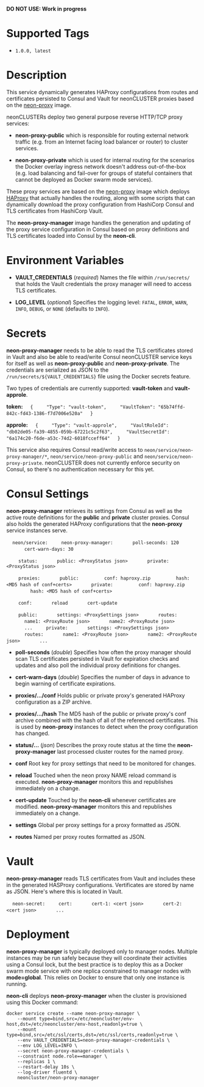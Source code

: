 **DO NOT USE: Work in progress**

# Supported Tags

* `1.0.0, latest`

# Description

This service dynamically generates HAProxy configurations from routes and certificates persisted to Consul and Vault for neonCLUSTER proxies based on the [neon-proxy](https://hub.docker.com/r/neoncluster/neon-proxy/) image.

neonCLUSTERs deploy two general purpose reverse HTTP/TCP proxy services:

* **neon-proxy-public** which is responsible for routing external network traffic (e.g. from an Internet facing load balancer or router) to cluster services.

* **neon-proxy-private** which is used for internal routing for the scenarios the Docker overlay ingress network doesn't address out-of-the-box (e.g. load balancing and fail-over for groups of stateful containers that cannot be deployed as Docker swarm mode services).

These proxy services are based on the [neon-proxy](https://hub.docker.com/r/neoncluster/neon-proxy/) image which deploys [HAProxy](http://haproxy.org) that actually handles the routing, along with some scripts that can dynamically download the proxy configuration from HashiCorp Consul and TLS certificates from HashiCorp Vault.

The **neon-proxy-manager** image handles the generation and updating of the proxy service configuration in Consul based on proxy definitions and TLS certificates loaded into Consul by the **neon-cli**.

# Environment Variables

* **VAULT_CREDENTIALS** (*required*) Names the file within `/run/secrets/` that holds the Vault credentials the proxy manager will need to access TLS certificates.

* **LOG_LEVEL** (*optional*) Specifies the logging level: `FATAL`, `ERROR`, `WARN`, `INFO`, `DEBUG`, or `NONE` (defaults to `INFO`).

# Secrets

**neon-proxy-manager** needs to be able to read the TLS certificates stored in Vault and also be able to read/write Consul neonCLUSTER service keys for itself as well as **neon-proxy-public** and **neon-proxy-private**.  The credentials are serialized as JSON to the `/run/secrets/${VAULT_CREDENTIALS}` file using the Docker secrets feature.

Two types of credentials are currently supported: **vault-token** and **vault-approle**.

**token:**
&nbsp;&nbsp;&nbsp;&nbsp;`{`
&nbsp;&nbsp;&nbsp;&nbsp;&nbsp;&nbsp;&nbsp;&nbsp;`"Type": "vault-token",`
&nbsp;&nbsp;&nbsp;&nbsp;&nbsp;&nbsp;&nbsp;&nbsp;`"VaultToken": "65b74ffd-842c-fd43-1386-f7d7006e520a"`
&nbsp;&nbsp;&nbsp;&nbsp;`}`

**approle:**
&nbsp;&nbsp;&nbsp;&nbsp;`{`
&nbsp;&nbsp;&nbsp;&nbsp;&nbsp;&nbsp;&nbsp;&nbsp;`"Type": "vault-approle",`
&nbsp;&nbsp;&nbsp;&nbsp;&nbsp;&nbsp;&nbsp;&nbsp;`"VaultRoleId": "db02de05-fa39-4855-059b-67221c5c2f63",`
&nbsp;&nbsp;&nbsp;&nbsp;&nbsp;&nbsp;&nbsp;&nbsp;`"VaultSecretId": "6a174c20-f6de-a53c-74d2-6018fcceff64"`
&nbsp;&nbsp;&nbsp;&nbsp;`}`

This service also requires Consul read/write access to `neon/service/neon-proxy-manager/*`, `neon/service/neon-proxy-public` and `neon/service/neon-proxy-private`.  neonCLUSTER does not currently enforce security on Consul, so there's no authentication necessary for this yet.

# Consul Settings

**neon-proxy-manager** retrieves its settings from Consul as well as the active route definitions for the **public** and **private** cluster proxies.  Consul also holds the generated HAProxy configurations that the **neon-proxy** service instances serve.

&nbsp;&nbsp;&nbsp;&nbsp;`neon/service:`
&nbsp;&nbsp;&nbsp;&nbsp;&nbsp;&nbsp;&nbsp;&nbsp;`neon-proxy-manager:`
&nbsp;&nbsp;&nbsp;&nbsp;&nbsp;&nbsp;&nbsp;&nbsp;&nbsp;&nbsp;&nbsp;&nbsp;`poll-seconds: 120`
&nbsp;&nbsp;&nbsp;&nbsp;&nbsp;&nbsp;&nbsp;&nbsp;&nbsp;&nbsp;&nbsp;&nbsp;`cert-warn-days: 30`

&nbsp;&nbsp;&nbsp;&nbsp;&nbsp;&nbsp;&nbsp;&nbsp;`status:`
&nbsp;&nbsp;&nbsp;&nbsp;&nbsp;&nbsp;&nbsp;&nbsp;&nbsp;&nbsp;&nbsp;&nbsp;`public: <ProxyStatus json>`
&nbsp;&nbsp;&nbsp;&nbsp;&nbsp;&nbsp;&nbsp;&nbsp;&nbsp;&nbsp;&nbsp;&nbsp;`private: <ProxyStatus json>`
        
&nbsp;&nbsp;&nbsp;&nbsp;&nbsp;&nbsp;&nbsp;&nbsp;`proxies:`
&nbsp;&nbsp;&nbsp;&nbsp;&nbsp;&nbsp;&nbsp;&nbsp;&nbsp;&nbsp;&nbsp;&nbsp;`public:`
&nbsp;&nbsp;&nbsp;&nbsp;&nbsp;&nbsp;&nbsp;&nbsp;&nbsp;&nbsp;&nbsp;&nbsp;&nbsp;&nbsp;&nbsp;&nbsp;`conf: haproxy.zip`
&nbsp;&nbsp;&nbsp;&nbsp;&nbsp;&nbsp;&nbsp;&nbsp;&nbsp;&nbsp;&nbsp;&nbsp;&nbsp;&nbsp;&nbsp;&nbsp;`hash: <MD5 hash of conf+certs>`
&nbsp;&nbsp;&nbsp;&nbsp;&nbsp;&nbsp;&nbsp;&nbsp;&nbsp;&nbsp;&nbsp;&nbsp;`private:`
&nbsp;&nbsp;&nbsp;&nbsp;&nbsp;&nbsp;&nbsp;&nbsp;&nbsp;&nbsp;&nbsp;&nbsp;&nbsp;&nbsp;&nbsp;&nbsp;`conf: haproxy.zip`
&nbsp;&nbsp;&nbsp;&nbsp;&nbsp;&nbsp;&nbsp;&nbsp;&nbsp;&nbsp;&nbsp;&nbsp;&nbsp;&nbsp;&nbsp;&nbsp;`hash: <MD5 hash of conf+certs>`

&nbsp;&nbsp;&nbsp;&nbsp;&nbsp;&nbsp;&nbsp;&nbsp;`conf:`
&nbsp;&nbsp;&nbsp;&nbsp;&nbsp;&nbsp;&nbsp;&nbsp;&nbsp;&nbsp;&nbsp;&nbsp;`reload`
&nbsp;&nbsp;&nbsp;&nbsp;&nbsp;&nbsp;&nbsp;&nbsp;&nbsp;&nbsp;&nbsp;&nbsp;`cert-update`

&nbsp;&nbsp;&nbsp;&nbsp;&nbsp;&nbsp;&nbsp;&nbsp;`public:`
&nbsp;&nbsp;&nbsp;&nbsp;&nbsp;&nbsp;&nbsp;&nbsp;&nbsp;&nbsp;&nbsp;&nbsp;`settings: <ProxySettings json>`
&nbsp;&nbsp;&nbsp;&nbsp;&nbsp;&nbsp;&nbsp;&nbsp;&nbsp;&nbsp;&nbsp;&nbsp;`routes:`
&nbsp;&nbsp;&nbsp;&nbsp;&nbsp;&nbsp;&nbsp;&nbsp;&nbsp;&nbsp;&nbsp;&nbsp;`name1: <ProxyRoute json>`
&nbsp;&nbsp;&nbsp;&nbsp;&nbsp;&nbsp;&nbsp;&nbsp;&nbsp;&nbsp;&nbsp;&nbsp;`name2: <ProxyRoute json>`
&nbsp;&nbsp;&nbsp;&nbsp;&nbsp;&nbsp;&nbsp;&nbsp;&nbsp;&nbsp;&nbsp;&nbsp;`...`
&nbsp;&nbsp;&nbsp;&nbsp;&nbsp;&nbsp;&nbsp;&nbsp;`private:`
&nbsp;&nbsp;&nbsp;&nbsp;&nbsp;&nbsp;&nbsp;&nbsp;&nbsp;&nbsp;&nbsp;&nbsp;`settings: <ProxySettings json>`
&nbsp;&nbsp;&nbsp;&nbsp;&nbsp;&nbsp;&nbsp;&nbsp;&nbsp;&nbsp;&nbsp;&nbsp;`routes:`
&nbsp;&nbsp;&nbsp;&nbsp;&nbsp;&nbsp;&nbsp;&nbsp;&nbsp;&nbsp;&nbsp;&nbsp;`name1: <ProxyRoute json>`
&nbsp;&nbsp;&nbsp;&nbsp;&nbsp;&nbsp;&nbsp;&nbsp;&nbsp;&nbsp;&nbsp;&nbsp;`name2: <ProxyRoute json>`
&nbsp;&nbsp;&nbsp;&nbsp;&nbsp;&nbsp;&nbsp;&nbsp;&nbsp;&nbsp;&nbsp;&nbsp;`...`

* **poll-seconds** (*double*) Specifies how often the proxy manager should scan TLS certificates persisted in Vault for expiration checks and updates and also poll the individual proxy definitions for changes.

* **cert-warn-days** (*double*) Specifies the number of days in advance to begin warning of certificate expirations.

* **proxies/.../conf** Holds public or private proxy's generated HAProxy configuration as a ZIP archive.

* **proxies/.../hash** The MD5 hash of the public or private proxy's conf archive combined with the hash of all of the referenced certificates.  This is used by **neon-proxy** instances to detect when the proxy configuration has changed.

* **status/...** (*json*) Describes the proxy route status at the time the **neon-proxy-manager** last processed cluster routes for the named proxy.

* **conf** Root key for proxy settings that need to be monitored for changes.

* **reload** Touched when the neon proxy NAME reload command is executed.  **neon-proxy-manager** monitors this and republishes immediately on a change.

* **cert-update** Touched by the **neon-cli** whenever certificates are modified.  **neon-proxy-manager** monitors this and republishes immediately on a change.

* **settings** Global per proxy settings for a proxy formatted as JSON.

* **routes** Named per proxy routes formatted as JSON.

# Vault

**neon-proxy-manager** reads TLS certificates from Vault and includes these in the generated HASProxy configurations.  Vertificates are stored by name as JSON.  Here's where this is located in Vault.

&nbsp;&nbsp;&nbsp;&nbsp;`neon-secret:`
&nbsp;&nbsp;&nbsp;&nbsp;&nbsp;&nbsp;&nbsp;&nbsp;`cert:`
&nbsp;&nbsp;&nbsp;&nbsp;&nbsp;&nbsp;&nbsp;&nbsp;&nbsp;&nbsp;&nbsp;&nbsp;`cert-1: <cert json>`
&nbsp;&nbsp;&nbsp;&nbsp;&nbsp;&nbsp;&nbsp;&nbsp;&nbsp;&nbsp;&nbsp;&nbsp;`cert-2: <cert json>`
&nbsp;&nbsp;&nbsp;&nbsp;&nbsp;&nbsp;&nbsp;&nbsp;&nbsp;&nbsp;&nbsp;&nbsp;`...`

# Deployment

**neon-proxy-manager** is typically deployed only to manager nodes.  Multiple instances may be run safely because they will coordinate their activities using a Consul lock, but the best practice is to deploy this as a Docker swarm mode service with one replica constrained to manager nodes with **mode=global**.  This relies on Docker to ensure that only one instance is running.

**neon-cli** deploys **neon-proxy-manager** when the cluster is provisioned using this Docker command:

````
docker service create --name neon-proxy-manager \
    --mount type=bind,src=/etc/neoncluster/env-host,dst=/etc/neoncluster/env-host,readonly=true \
    --mount type=bind,src=/etc/ssl/certs,dst=/etc/ssl/certs,readonly=true \
    --env VAULT_CREDENTIALS=neon-proxy-manager-credentials \
    --env LOG_LEVEL=INFO \
    --secret neon-proxy-manager-credentials \
    --constraint node.role==manager \
    --replicas 1 \
    --restart-delay 10s \
    --log-driver fluentd \
    neoncluster/neon-proxy-manager
````
&nbsp;
